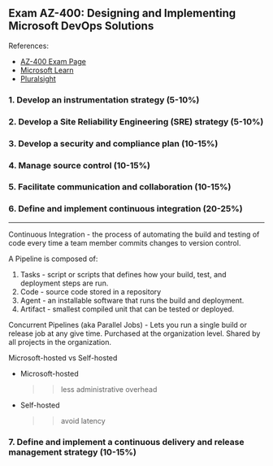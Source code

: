 ## Exam AZ-400: Designing and Implementing Microsoft DevOps Solutions

References:

* [AZ-400 Exam Page](https://docs.microsoft.com/en-us/learn/certifications/exams/az-400)
* [Microsoft Learn](https://docs.microsoft.com/en-us/learn/browse/?roles=devops-engineer&resource_type=learning%20path)
* [Pluralsight](https://app.pluralsight.com/paths/certificate/designing-and-implementing-microsoft-devops-solutions-az-400)

### 1. Develop an instrumentation strategy (5-10%)
### 2. Develop a Site Reliability Engineering (SRE) strategy (5-10%)
### 3. Develop a security and compliance plan (10-15%)
### 4. Manage source control (10-15%)
### 5. Facilitate communication and collaboration (10-15%)
### 6. Define and implement continuous integration (20-25%)
----

Continuous Integration - the process of automating the build and testing of code every time a team member commits changes to version control.

A Pipeline is composed of:
1. Tasks - script or scripts that defines how your build, test, and deployment steps are run.
2. Code - source code stored in a repository
3. Agent - an installable software that runs the build and deployment.
4. Artifact - smallest compiled unit that can be tested or deployed.

Concurrent Pipelines (aka Parallel Jobs) - Lets you run a single build or release job at any give time. Purchased at the organization level. Shared by all projects in the organization.

Microsoft-hosted vs Self-hosted 

* Microsoft-hosted
	>> less administrative overhead
* Self-hosted
	>> avoid latency


### 7. Define and implement a continuous delivery and release management strategy (10-15%)
